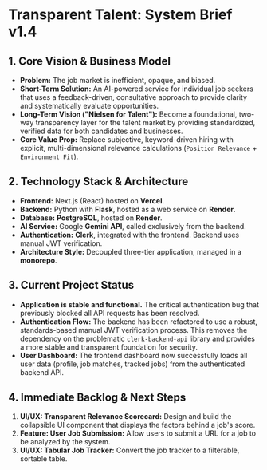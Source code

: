 # Transparent Talent: System Brief v1.4

## 1. Core Vision & Business Model
*   **Problem:** The job market is inefficient, opaque, and biased.
*   **Short-Term Solution:** An AI-powered service for individual job seekers that uses a feedback-driven, consultative approach to provide clarity and systematically evaluate opportunities.
*   **Long-Term Vision ("Nielsen for Talent"):** Become a foundational, two-way transparency layer for the talent market by providing standardized, verified data for both candidates and businesses.
*   **Core Value Prop:** Replace subjective, keyword-driven hiring with explicit, multi-dimensional relevance calculations (`Position Relevance` + `Environment Fit`).

## 2. Technology Stack & Architecture
*   **Frontend:** Next.js (React) hosted on **Vercel**.
*   **Backend:** Python with **Flask**, hosted as a web service on **Render**.
*   **Database:** **PostgreSQL**, hosted on **Render**.
*   **AI Service:** Google **Gemini API**, called exclusively from the backend.
*   **Authentication:** **Clerk**, integrated with the frontend. Backend uses manual JWT verification.
*   **Architecture Style:** Decoupled three-tier application, managed in a **monorepo**.

## 3. Current Project Status
*   **Application is stable and functional.** The critical authentication bug that previously blocked all API requests has been resolved.
*   **Authentication Flow:** The backend has been refactored to use a robust, standards-based manual JWT verification process. This removes the dependency on the problematic `clerk-backend-api` library and provides a more stable and transparent foundation for security.
*   **User Dashboard:** The frontend dashboard now successfully loads all user data (profile, job matches, tracked jobs) from the authenticated backend API.

## 4. Immediate Backlog & Next Steps
1.  **UI/UX: Transparent Relevance Scorecard:** Design and build the collapsible UI component that displays the factors behind a job's score.
2.  **Feature: User Job Submission:** Allow users to submit a URL for a job to be analyzed by the system.
3.  **UI/UX: Tabular Job Tracker:** Convert the job tracker to a filterable, sortable table.
